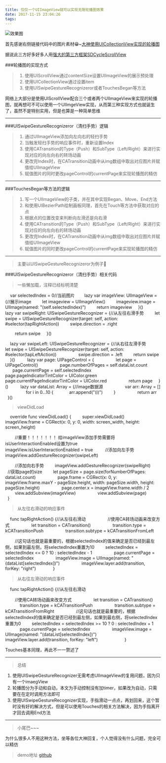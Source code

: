 ```yaml
---
title: 仅仅一个UIImageView就可以实现无限轮播图效果
date: 2017-11-15 23:04:26
tags:
---
```

![效果图](http://upload-images.jianshu.io/upload_images/1505288-93870e8644cd442d.gif?imageMogr2/auto-orient/strip)

首先感谢右侧链接代码中的图片素材😁~[大神使用UICollectionView实现的轮播图](http://www.code4app.com/forum.php?mod=viewthread&tid=11742&extra=page%3D1)

据说此三方好多好多人用[强大的第三方框架SDCycleScrollView](https://github.com/gsdios/SDCycleScrollView)

###轮播图的实现方式
>1. 使用UIScrollView通过contentSize设置UIImageView的展示预处理
>2. 使用UICollectionView通过设置item
>3. 使用UISwipeGestureRecognizeror或者TouchesBegan等方法

网络上大部分是使用UIScrollView配合三个或者两个UIImageView来实现的轮播图，就再想可不可以使用一个UIImgeView实现，从而第三种实现方式也就诞生了，虽然不是特别实用，但是也算是一种简单思维

-----

###UISwipeGestureRecognizeror（清扫手势）逻辑
>1. 通过UIImageView添加向左向右的轻扫手势
>2. 当触发轻扫手势的响应事件时，重新设置Index
>3. 使用CATransition的Type（Push）和SubType（Left/Right）来进行实现对应的向左向右的转场动画
>4. 更改完Index时，在CATransition动画中从img数组中取出对应图片并赋值给UIImageView
>5. 赋值图片的同时更改pageControl的currentPage来实现轮播图的精仿

-----

###TouchesBegan等方法的逻辑

>1. 写一个UIImageView的子类，并在其中实现Began、Move、End方法
>1. 和使用UIBezierPath绘制画板同理，首先在Touch等方法中获取对应的点
>2. 根据点的位置改变来判断向左滑还是向右滑
>3. 使用CATransition的Type（Push）和SubType（Left/Right）来进行实现对应的向左向右的转场动画
>4. 更改完Index时，在CATransition动画中从img数组中取出对应图片并赋值给UIImageView
>5. 赋值图片的同时更改pageControl的currentPage来实现轮播图的精仿

---

>主要以UISwipeGestureRecognizeror为例子🌰

###UISwipeGestureRecognizeror（清扫手势）相关代码

> 一些懒加载，注释已经标明清楚

    var selectedIndex = 0//当前图片
   
    lazy var imageView: UIImageView = {//展示image
        let imageview = UIImageView()
        imageview.image = UIImage(named: "\(self.selectedIndex)")
        return imageview
    }()
    
    lazy var swipeRight: UISwipeGestureRecognizer = {//从左往右滑手势
        let swipe = UISwipeGestureRecognizer(target: self, action: #selector(tapRightAction))
        swipe.direction = .right

        return swipe
    }()

    lazy var swipeLeft: UISwipeGestureRecognizer = {//从右往左滑手势
        let swipe = UISwipeGestureRecognizer(target: self, action: #selector(tapLeftAction))
        
        swipe.direction = .left
        return swipe
    }()
    
    lazy var page: UIPageControl = {
        
        let page = UIPageControl()
        
        page.numberOfPages = self.dataList.count
        
        page.currentPage = self.selectedIndex
        
        page.pageIndicatorTintColor = UIColor.green
        
        page.currentPageIndicatorTintColor = UIColor.red
        
        return page
    }()
    
    lazy var dataList: Array<String> = {//image数据源
        
        var arr: Array<String> = []
        
        for i in 0...10 {
            arr.append("\(i)")
        }
        
        return arr
    }()

> viewDidLoad

    override func viewDidLoad() {
        super.viewDidLoad()
        
        imageView.frame = CGRect(x: 0, y: 0, width: screen_width, height: screen_height)

        //重要！！！！！！！ 给imageView添加手势需要将isUserInteractionEnabled设置为true
        imageView.isUserInteractionEnabled = true
        
        //添加向左手势
        imageView.addGestureRecognizer(swipeLeft)

        //添加向右手势
        imageView.addGestureRecognizer(swipeRight)
        
        //获取page的size
        let pageSize = page.size(forNumberOfPages: dataList.count)
        
        page.frame = CGRect(x: 0, y: imageView.frame.maxY - pageSize.height, width: pageSize.width, height: pageSize.height)
        
        page.center.x = imageView.frame.width / 2
        
        view.addSubview(imageView)
        
        view.addSubview(page)
        
    }

> 从左往右滑动的响应事件

    func tapRightAction() {//从左往右滑动
        
        //使用CA转场动画来改变方式
        
        let transition = CATransition()
        
        transition.type = kCATransitionPush
        
        transition.subtype = kCATransitionFromLeft

        //这句话也就是最重要的，根据selectedIndex的值来确定是否已经到最左侧，如果到最左侧，将selectedIndex重置为10
        selectedIndex = selectedIndex <= 0 ? 10 : selectedIndex - 1
        
        page.currentPage = selectedIndex
        
        imageView.image = UIImage(named: "\(dataList[selectedIndex])")
        
        imageView.layer.add(transition, forKey: "right")
        
    }
> 从右往左滑动的响应事件

    func tapRightAction() {//从左往右滑动

        //使用CA转场动画来改变方式
        
        let transition = CATransition()
        
        transition.type = kCATransitionPush
        
        transition.subtype = kCATransitionFromRight
                
        //这句话也就是最重要的，根据selectedIndex的值来确定是否已经到最左侧，如果到最右侧，将selectedIndex重置为0
        selectedIndex = selectedIndex >= 10 ? 0 : selectedIndex + 1
        
        page.currentPage = selectedIndex
        
        imageView.image = UIImage(named: "\(dataList[selectedIndex])")
        
        imageView.layer.add(transition, forKey: "left")
                
    }

Touches基本同理，再此不一一赘述了

----

>总结
1. 使用UISwipeGestureRecognizer无需考虑UIImageView的复用问题，因为只有一个imaegView
2. 轮播图分为手动和自动，本文为手动控制没有加timer，如果改为自动，只需要在在定时调用方法即可
3. 使用UISwipeGestureRecognizer实现，手指滑动一点点，再划回来，这个暂时没有好的解决方式，但是可以使用Touches的相关方法解决，因为手指离开才回去调用End方法

----

> 小尾巴~~~

为什么很多人不用这种方法，坐等各位大神回复，个人觉得没有什么问题，完全可以精仿

>demo地址
[github](https://github.com/pengshengsongcode/CycleImageView)